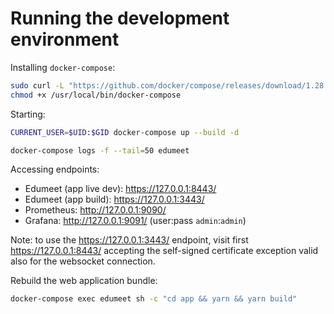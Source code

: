 # Running the development environment

Installing `docker-compose`:
```sh
sudo curl -L "https://github.com/docker/compose/releases/download/1.28.4/docker-compose-$(uname -s)-$(uname -m)" -o /usr/local/bin/docker-compose
chmod +x /usr/local/bin/docker-compose
```

Starting:

```sh
CURRENT_USER=$UID:$GID docker-compose up --build -d

docker-compose logs -f --tail=50 edumeet
```

Accessing endpoints:

- Edumeet (app live dev): https://127.0.0.1:8443/
- Edumeet (app build): https://127.0.0.1:3443/
- Prometheus: http://127.0.0.1:9090/
- Grafana: http://127.0.0.1:9091/ (user:pass `admin`:`admin`)

Note: to use the https://127.0.0.1:3443/ endpoint, visit first
https://127.0.0.1:8443/ accepting the self-signed certificate exception valid 
also for the websocket connection.

Rebuild the web application bundle:

```sh
docker-compose exec edumeet sh -c "cd app && yarn && yarn build"
```
